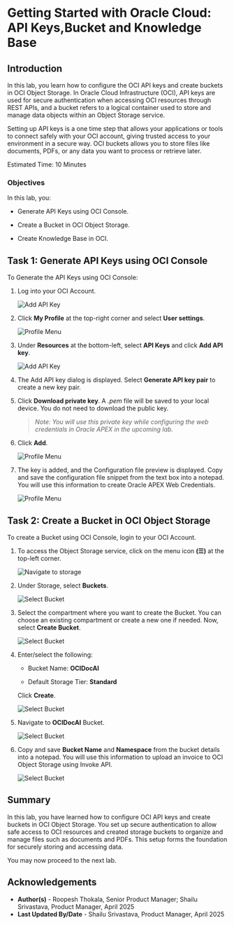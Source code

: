 # Getting Started with Oracle Cloud: API Keys,Bucket and  Knowledge Base

## Introduction

In this lab, you learn how to configure the OCI API keys and create buckets in OCI Object Storage. In Oracle Cloud Infrastructure (OCI), API keys are used for secure authentication when accessing OCI resources through REST APIs, and a bucket refers to a logical container used to store and manage data objects within an Object Storage service.

Setting up API keys is a one time step that allows your applications or tools to connect safely with your OCI account, giving trusted access to your environment in a secure way. OCI  buckets allows you to store files like documents, PDFs, or any data you want to process or retrieve later.

Estimated Time: 10 Minutes

### Objectives

In this lab, you:

- Generate API Keys using OCI Console.

- Create a Bucket in OCI Object Storage.

- Create Knowledge Base in OCI.

## Task 1: Generate API Keys using OCI Console

To Generate the API Keys using OCI Console:

1. Log into your OCI Account.

   ![Add API Key](images/oci-login.png " ")

2. Click **My Profile** at the top-right corner and select **User settings**.

    ![Profile Menu](images/profile.png " ")

3. Under **Resources** at the bottom-left, select **API Keys** and  click **Add API key**.

    ![Add API Key](images/api-keys.png " ")

4. The Add API key dialog is displayed. Select **Generate API key pair** to create a new key pair.

5. Click **Download private key**. A *.pem* file will be saved to your local device. You do not need to download the public key.

   >*Note: You will use this private key while configuring the web credentials in Oracle APEX in the upcoming lab.*

6. Click **Add**.

    ![Profile Menu](images/add-api-key.png " ")

7. The key is added, and the Configuration file preview is displayed. Copy and save the configuration file snippet from the text box into a notepad. You will use this information to create Oracle APEX Web Credentials.

    ![Profile Menu](images/configuration-preview.png " ")

## Task 2: Create a Bucket in OCI Object Storage

To create a Bucket using OCI Console, login to your OCI Account.

1. To access the Object Storage service, click on the menu icon **(☰)** at the top-left corner.

   ![Navigate to storage](images/navigate-to-storage.png " ")

2. Under Storage, select **Buckets**.

   ![Select Bucket](images/select-bucket.png " ")

3. Select the compartment where you want to create the Bucket. You can choose an existing compartment or create a new one if needed. Now, select **Create Bucket**.

   ![Select Bucket](images/create-bucket.png " ")

4. Enter/select the following:

    - Bucket Name: **OCIDocAI**

    - Default Storage Tier: **Standard**

    Click **Create**.

    ![Select Bucket](images/bucket-details.png " ")

5. Navigate to **OCIDocAI** Bucket.

    ![Select Bucket](images/bucket.png " ")

6. Copy and save **Bucket Name** and **Namespace** from the bucket details into a notepad. You will use this information to upload an invoice to OCI Object Storage using Invoke API.

    ![Select Bucket](images/bucket-created.png " ")

## Summary

In this lab, you have learned how to configure OCI API keys and create buckets in OCI Object Storage. You set up secure authentication to allow safe access to OCI resources and created storage buckets to organize and manage files such as documents and PDFs. This setup forms the foundation for securely storing and accessing data.

You may now proceed to the next lab.

## Acknowledgements

- **Author(s)** - Roopesh Thokala, Senior Product Manager; Shailu Srivastava, Product Manager, April 2025
- **Last Updated By/Date** - Shailu Srivastava, Product Manager, April 2025
